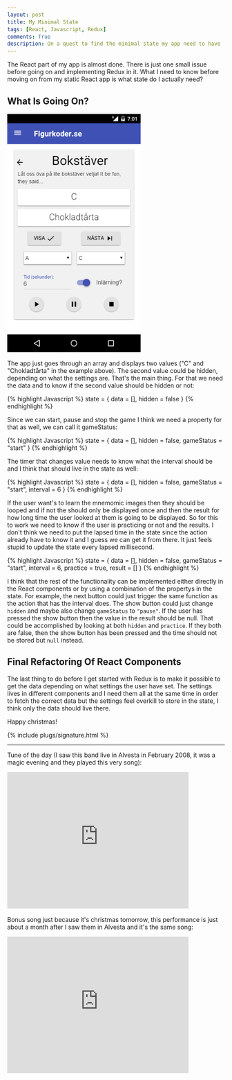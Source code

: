 ```yaml
---
layout: post
title: My Minimal State
tags: [React, Javascript, Redux]
comments: True
description: On a quest to find the minimal state my app need to have
---
```

The React part of my app is almost done. There is just one small issue before going on and implementing Redux in it. What I need to know before moving on from my static React app is what state do I actually need?

## What Is Going On?

<img style="height: auto;
  width: auto;
  max-height: 550px;" src="https://raw.githubusercontent.com/OskarKlintrotSkolarbeteWP14/2dv607.oskarklintrot.se/gh-pages/public/pics/screenshots_2015-12-08/gamePractice.png" alt="Game Practice">

The app just goes through an array and displays two values ("C" and "Chokladtårta" in the example above). The second value could be hidden, depending on what the settings are. That's the main thing. For that we need the data and to know if the second value should be hidden or not:

{% highlight Javascript %}
state = {
  data = [],
  hidden = false
}
{% endhighlight %}

Since we can start, pause and stop the game I think we need a property for that as well, we can call it gameStatus:

{% highlight Javascript %}
state = {
  data = [],
  hidden = false,
  gameStatus = "start"
}
{% endhighlight %}

The timer that changes value needs to know what the interval should be and I think that should live in the state as well:

{% highlight Javascript %}
state = {
  data = [],
  hidden = false,
  gameStatus = "start",
  interval = 6
}
{% endhighlight %}

If the user want's to learn the mnemomic images then they should be looped and if not the should only be displayed once and then the result for how long time the user looked at them is going to be displayed. So for this to work we need to know if the user is practicing or not and the results. I don't think we need to put the lapsed time in the state since the action already have to know it and I guess we can get it from there. It just feels stupid to update the state every lapsed millisecond.

{% highlight Javascript %}
state = {
  data = [],
  hidden = false,
  gameStatus = "start",
  interval = 6,
  practice = true,
  result = []
}
{% endhighlight %}

I think that the rest of the functionality can be implemented either directly in the React components or by using a combination of the propertys in the state. For example, the next button could just trigger the same function as the action that has the interval does. The show button could just change `hidden` and maybe also change `gameStatus` to `"pause"`. If the user has pressed the show button then the value in the result should be null. That could be accomplished by looking at both `hidden` and `practice`. If they both are false, then the show button has been pressed and the time should not be stored but `null` instead.

## Final Refactoring Of React Components

The last thing to do before I get started with Redux is to make it possible to get the data depending on what settings the user have set. The settings lives in different components and I need them all at the same time in order to fetch the correct data but the settings feel overkill to store in the state, I think only the data should live there.

Happy christmas!

{% include plugs/signature.html %}  

__________

Tune of the day (I saw this band live in Alvesta in February 2008, it was a magic evening and they played this very song):  
<iframe width="420" height="315" src="https://www.youtube.com/embed/VcUnbf-9oZ4" frameborder="0" allowfullscreen></iframe>

Bonus song just because it's christmas tomorrow, this performance is just about a month after I saw them in Alvesta and it's the same song:
<iframe width="420" height="315" src="https://www.youtube.com/embed/32ZZF-DTDcA" frameborder="0" allowfullscreen></iframe>
